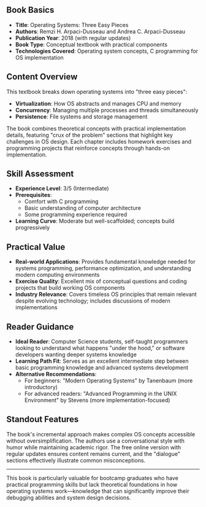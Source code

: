 ## Book Basics
- **Title**: Operating Systems: Three Easy Pieces
- **Authors**: Remzi H. Arpaci-Dusseau and Andrea C. Arpaci-Dusseau
- **Publication Year**: 2018 (with regular updates)
- **Book Type**: Conceptual textbook with practical components
- **Technologies Covered**: Operating system concepts, C programming for OS implementation

## Content Overview
This textbook breaks down operating systems into "three easy pieces":
- **Virtualization**: How OS abstracts and manages CPU and memory
- **Concurrency**: Managing multiple processes and threads simultaneously
- **Persistence**: File systems and storage management

The book combines theoretical concepts with practical implementation details, featuring "crux of the problem" sections that highlight key challenges in OS design. Each chapter includes homework exercises and programming projects that reinforce concepts through hands-on implementation.

## Skill Assessment
- **Experience Level**: 3/5 (Intermediate)
- **Prerequisites**: 
  * Comfort with C programming
  * Basic understanding of computer architecture
  * Some programming experience required
- **Learning Curve**: Moderate but well-scaffolded; concepts build progressively

## Practical Value
- **Real-world Applications**: Provides fundamental knowledge needed for systems programming, performance optimization, and understanding modern computing environments
- **Exercise Quality**: Excellent mix of conceptual questions and coding projects that build working OS components
- **Industry Relevance**: Covers timeless OS principles that remain relevant despite evolving technology; includes discussions of modern implementations

## Reader Guidance
- **Ideal Reader**: Computer Science students, self-taught programmers looking to understand what happens "under the hood," or software developers wanting deeper systems knowledge
- **Learning Path Fit**: Serves as an excellent intermediate step between basic programming knowledge and advanced systems development
- **Alternative Recommendations**:
  * For beginners: "Modern Operating Systems" by Tanenbaum (more introductory)
  * For advanced readers: "Advanced Programming in the UNIX Environment" by Stevens (more implementation-focused)

## Standout Features
The book's incremental approach makes complex OS concepts accessible without oversimplification. The authors use a conversational style with humor while maintaining academic rigor. The free online version with regular updates ensures content remains current, and the "dialogue" sections effectively illustrate common misconceptions.

---

This book is particularly valuable for bootcamp graduates who have practical programming skills but lack theoretical foundations in how operating systems work—knowledge that can significantly improve their debugging abilities and system design decisions.